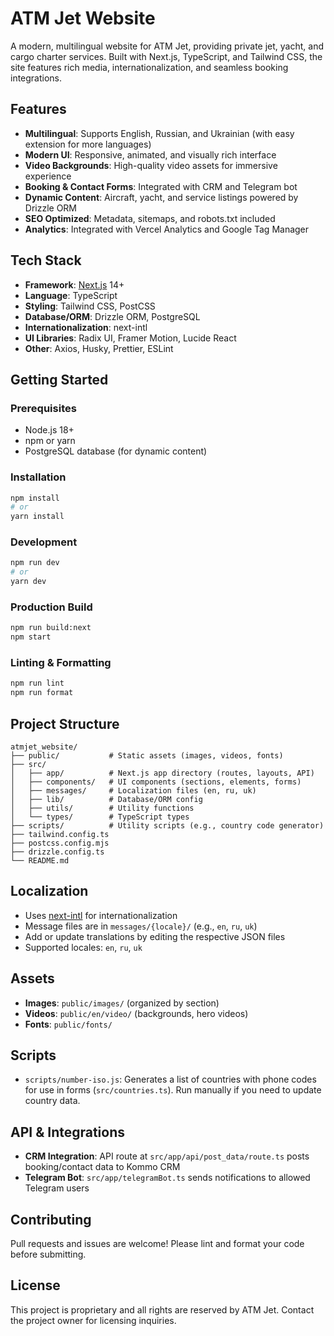 # ATM Jet Website

A modern, multilingual website for ATM Jet, providing private jet, yacht, and cargo charter services. Built with Next.js, TypeScript, and Tailwind CSS, the site features rich media, internationalization, and seamless booking integrations.

## Features

- **Multilingual**: Supports English, Russian, and Ukrainian (with easy extension for more languages)
- **Modern UI**: Responsive, animated, and visually rich interface
- **Video Backgrounds**: High-quality video assets for immersive experience
- **Booking & Contact Forms**: Integrated with CRM and Telegram bot
- **Dynamic Content**: Aircraft, yacht, and service listings powered by Drizzle ORM
- **SEO Optimized**: Metadata, sitemaps, and robots.txt included
- **Analytics**: Integrated with Vercel Analytics and Google Tag Manager

## Tech Stack

- **Framework**: [Next.js](https://nextjs.org/) 14+
- **Language**: TypeScript
- **Styling**: Tailwind CSS, PostCSS
- **Database/ORM**: Drizzle ORM, PostgreSQL
- **Internationalization**: next-intl
- **UI Libraries**: Radix UI, Framer Motion, Lucide React
- **Other**: Axios, Husky, Prettier, ESLint

## Getting Started

### Prerequisites
- Node.js 18+
- npm or yarn
- PostgreSQL database (for dynamic content)

### Installation
```bash
npm install
# or
yarn install
```

### Development
```bash
npm run dev
# or
yarn dev
```

### Production Build
```bash
npm run build:next
npm start
```

### Linting & Formatting
```bash
npm run lint
npm run format
```

## Project Structure

```
atmjet_website/
├── public/           # Static assets (images, videos, fonts)
├── src/
│   ├── app/          # Next.js app directory (routes, layouts, API)
│   ├── components/   # UI components (sections, elements, forms)
│   ├── messages/     # Localization files (en, ru, uk)
│   ├── lib/          # Database/ORM config
│   ├── utils/        # Utility functions
│   └── types/        # TypeScript types
├── scripts/          # Utility scripts (e.g., country code generator)
├── tailwind.config.ts
├── postcss.config.mjs
├── drizzle.config.ts
└── README.md
```

## Localization

- Uses [next-intl](https://github.com/amannn/next-intl) for internationalization
- Message files are in `messages/{locale}/` (e.g., `en`, `ru`, `uk`)
- Add or update translations by editing the respective JSON files
- Supported locales: `en`, `ru`, `uk`

## Assets

- **Images**: `public/images/` (organized by section)
- **Videos**: `public/en/video/` (backgrounds, hero videos)
- **Fonts**: `public/fonts/`

## Scripts

- `scripts/number-iso.js`: Generates a list of countries with phone codes for use in forms (`src/countries.ts`). Run manually if you need to update country data.

## API & Integrations

- **CRM Integration**: API route at `src/app/api/post_data/route.ts` posts booking/contact data to Kommo CRM
- **Telegram Bot**: `src/app/telegramBot.ts` sends notifications to allowed Telegram users

## Contributing

Pull requests and issues are welcome! Please lint and format your code before submitting.

## License

This project is proprietary and all rights are reserved by ATM Jet. Contact the project owner for licensing inquiries.
